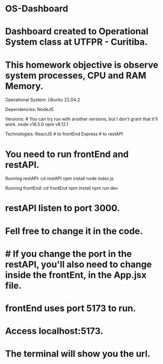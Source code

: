 # OS-Dashboard
# Dashboard created to Operational System class at UTFPR - Curitiba.
# This homework objective is observe system processes, CPU and RAM Memory.

Operational System:
    Ubuntu 22.04.2
    
Dependencies:
    NodeJS
    
Versions: # You can try run with another versions, but I don't grant that it'll work.
    node v18.5.0
    npm v8.12.1

Technologies:
    ReactJS # to frontEnd
    Express # to restAPI

# You need to run frontEnd and restAPI.

Running restAPI:
    cd restAPI
    npm install
    node index.js
   
Running frontEnd:
    cd frontEnd
    npm install
    npm run dev
    
# restAPI listen to port 3000.
# Fell free to change it in the code.
# # If you change the port in the restAPI, you'll also need to change inside the frontEnt, in the App.jsx file.

# frontEnd uses port 5173 to run.
# Access localhost:5173.
# The terminal will show you the url.
